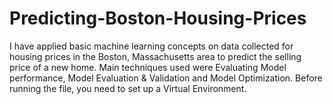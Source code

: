 # Predicting-Boston-Housing-Prices
I have applied basic machine learning concepts on data collected for housing prices in the Boston, Massachusetts area to predict the selling price of a new home. 
Main techniques used were Evaluating Model performance, Model Evaluation & Validation and Model Optimization.
Before running the file, you need to set up a Virtual Environment.

